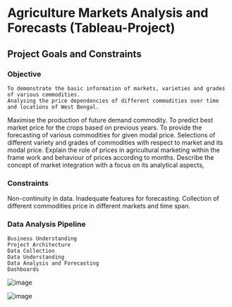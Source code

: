 # Agriculture Markets Analysis and Forecasts (Tableau-Project)

## Project Goals and Constraints

### Objective
    To demonstrate the basic information of markets, varieties and grades of various commodities. 
    Analysing the price dependencies of different commodities over time and locations of West Bengal.
Maximise the production of future demand commodity.
To predict best market price for the crops based on previous years.
To provide the forecasting of various commodities for given modal price. 
Selections of different variety and grades of commodities with respect to market and its modal price. 
Explain the role of prices in agricultural marketing within the frame work and behaviour of prices according to months.
Describe the concept of market integration with a focus on its analytical aspects,

### Constraints
Non-continuity in data. 
Inadequate features for forecasting.
Collection of different commodities price in different markets and time span.

### Data Analysis Pipeline
    Business Understanding
    Project Architecture
    Data Collection
    Data Understanding
    Data Analysis and Forecasting
    Dashboards 

![image](https://user-images.githubusercontent.com/88075268/148681791-a1e03a64-c184-4e42-af53-ebab1cf9cdc4.png)

![image](https://user-images.githubusercontent.com/88075268/148681800-d6a5728b-d6b1-499b-b413-dbe166faeb7e.png)
